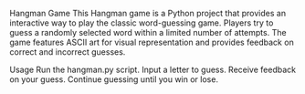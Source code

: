 
Hangman Game
This Hangman game is a Python project that provides an interactive way to play the classic word-guessing game. Players try to guess a randomly selected word within a limited number of attempts. The game features ASCII art for visual representation and provides feedback on correct and incorrect guesses.

Usage
Run the hangman.py script.
Input a letter to guess.
Receive feedback on your guess.
Continue guessing until you win or lose.
